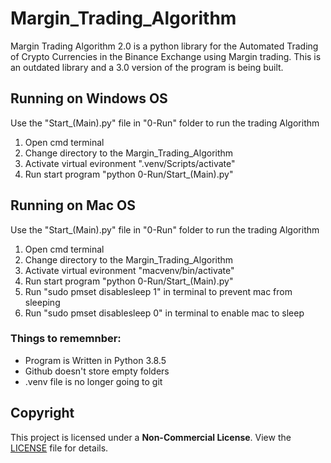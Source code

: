 # Margin_Trading_Algorithm

Margin Trading Algorithm 2.0 is a python library for the Automated Trading of Crypto Currencies in the Binance Exchange using Margin trading. This is an outdated library and a 3.0 version of the program is being built.

## Running on Windows OS

Use the "Start_(Main).py" file in "0-Run" folder to run the trading Algorithm
1. Open cmd terminal
2. Change directory to the Margin_Trading_Algorithm
3. Activate virtual evironment ".venv/Scripts/activate"
4. Run start program "python 0-Run/Start_(Main).py"

## Running on Mac OS

Use the "Start_(Main).py" file in "0-Run" folder to run the trading Algorithm
1. Open cmd terminal
2. Change directory to the Margin_Trading_Algorithm
3. Activate virtual evironment "macvenv/bin/activate"
4. Run start program "python 0-Run/Start_(Main).py"
5. Run "sudo pmset disablesleep 1" in terminal to prevent mac from sleeping
6. Run "sudo pmset disablesleep 0" in terminal to enable mac to sleep


### Things to rememnber:
- Program is Written in Python 3.8.5
- Github doesn't store empty folders
- .venv file is no longer going to git


## Copyright

This project is licensed under a **Non-Commercial License**.
View the [LICENSE](LICENSE.md) file for details.

